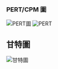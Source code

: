 ### PERT/CPM 圖
![PERT圖](image/PERT圖.PNG)
![PERT](img/PERT.png "PERT/CPM 圖")



## 甘特圖
![甘特圖](img/甘特圖.png "PERT/CPM 圖")
